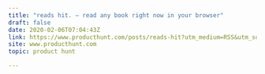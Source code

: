 ```yaml
---
title: "reads hit. — read any book right now in your browser"
draft: false
date: 2020-02-06T07:04:43Z
link: https://www.producthunt.com/posts/reads-hit?utm_medium=RSS&utm_source=hune
site: www.producthunt.com
topic: product hunt  

---
```

